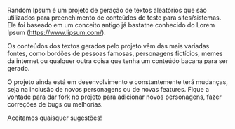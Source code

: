 Random Ipsum é um projeto de geração de textos aleatórios que são utilizados para preenchimento de conteúdos de teste para sites/sistemas. Ele foi baseado em um conceito antigo já bastatne conhecido do Lorem Ipsum (https://www.lipsum.com/).

Os conteúdos dos textos gerados pelo projeto vêm das mais variadas fontes, como bordões de pessoas famosas, personagens fictícios, memes da internet ou qualquer outra coisa que tenha um conteúdo bacana para ser gerado.

O projeto ainda está em desenvolvimento e constantemente terá mudanças, seja na inclusão de novos personagens ou de novas features. Fique a vontade para dar fork no projeto para adicionar novos personagens, fazer correções de bugs ou melhorias. 

Aceitamos quaisquer sugestões! 
